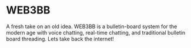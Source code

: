 # WEB3BB
A fresh take on an old idea. WEB3BB is a bulletin-board system for the modern age with voice chatting, real-time chatting, and traditional bulletin board threading. Lets take back the internet!
